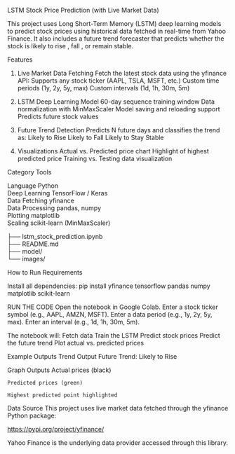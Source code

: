 LSTM Stock Price Prediction (with Live Market Data)

This project uses Long Short-Term Memory (LSTM) deep learning models to predict stock prices using historical data fetched in real-time from Yahoo Finance.
It also includes a future trend forecaster that predicts whether the stock is likely to rise , fall , or remain stable.

Features
  1. Live Market Data Fetching
    Fetch the latest stock data using the yfinance API:
    Supports any stock ticker (AAPL, TSLA, MSFT, etc.)
    Custom time periods (1y, 2y, 5y, max)
    Custom intervals (1d, 1h, 30m, 5m)

  2. LSTM Deep Learning Model
    60-day sequence training window
    Data normalization with MinMaxScaler
    Model saving and reloading support
    Predicts future stock values
  
  3. Future Trend Detection
    Predicts N future days and classifies the trend as:
    Likely to Rise
    Likely to Fall
    Likely to Stay Stable
  
  4. Visualizations
    Actual vs. Predicted price chart
    Highlight of highest predicted price
    Training vs. Testing data visualization

 Category          Tools                       

 Language          Python                      
 Deep Learning     TensorFlow / Keras          
 Data Fetching     yfinance                    
 Data Processing   pandas, numpy               
 Plotting          matplotlib                  
 Scaling           scikit-learn (MinMaxScaler) 



├── lstm_stock_prediction.ipynb     
├── README.md                       
├── model/                          
└── images/      

How to Run
Requirements

  Install all dependencies:
    pip install yfinance tensorflow pandas numpy matplotlib scikit-learn
    
  RUN THE CODE
    Open the notebook in Google Colab.
    Enter a stock ticker symbol (e.g., AAPL, AMZN, MSFT).
    Enter a data period (e.g., 1y, 2y, 5y, max).
    Enter an interval (e.g., 1d, 1h, 30m, 5m).

  The notebook will:
    Fetch data
    Train the LSTM
    Predict stock prices
    Predict the future trend
    Plot actual vs. predicted prices
    
   Example Outputs
     Trend Output
       Future Trend: Likely to Rise
       
  Graph Outputs
    Actual prices (black)
    
    Predicted prices (green)
    
    Highest predicted point highlighted
    

Data Source
This project uses live market data fetched through the yfinance Python package:

https://pypi.org/project/yfinance/

Yahoo Finance is the underlying data provider accessed through this library.



    
  
    
  

   



